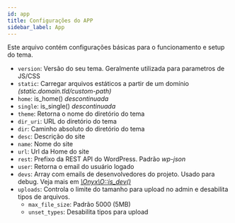 ```yaml
---
id: app
title: Configurações do APP
sidebar_label: App
---
```


Este arquivo contém configurações básicas para o funcionamento e setup do tema.

 - `version`: Versão do seu tema. Geralmente utilizada para parametros de JS/CSS
 - `static`: Carregar arquivos estáticos a partir de um domínio *(static.domain.tld/custom-path)*
 - `home`: is_home() *descontinuada*
 - `single`: is_single() *descontinuada*
 - `theme`: Retorna o nome do diretório do tema
 - `dir_uri`: URL do diretório do tema
 - `dir`: Caminho absoluto do diretório do tema
 - `desc`: Descrição do site
 - `name`: Nome do site
 - `url`: Url da Home do site
 - `rest`: Prefixo da REST API do WordPress. Padrão *wp-json*
 - `user`: Retorna o email do usuário logado
 - `devs`: Array com emails de desenvolvedores do projeto. Usado para debug. Veja mais em *[\Onyx\O::is_dev()](helpers#ois_dev)*
 - `uploads`: Controla o limite do tamanho para upload no admin e desabilita tipos de arquivos.
    - `max_file_size`: Padrão 5000 (5MB)
    - `unset_types`: Desabilita tipos para upload
